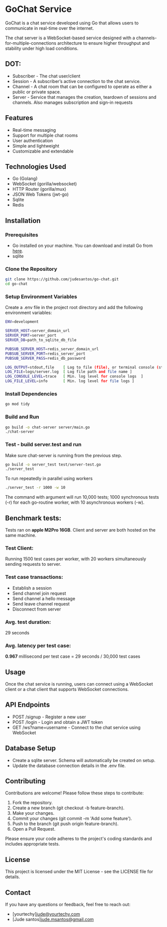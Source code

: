 # GoChat Service

GoChat is a chat service developed using Go that allows users to communicate in real-time over the internet.

The chat server is a WebSocket-based service designed with a channels-for-multiple-connections architecture to ensure higher throughput and stability under high load conditions.

## DOT:

- Subscriber - The chat user/client
- Session - A subscriber’s active connection to the chat service.
- Channel - A chat room that can be configured to operate as either a public or private space.
- Server - Service that manages the creation, teardown of sessions and channels. Also manages subscription and sign-in requests

## Features

- Real-time messaging
- Support for multiple chat rooms
- User authentication
- Simple and lightweight
- Customizable and extendable

## Technologies Used

- Go (Golang)
- WebSocket (gorilla/websocket)
- HTTP Router (gorilla/mux)
- JSON Web Tokens (jwt-go)
- Sqlite
- Redis

## Installation

### Prerequisites

- Go installed on your machine. You can download and install Go from [here](https://golang.org/dl/).
- sqlite

### Clone the Repository

```bash
git clone https://github.com/judesantos/go-chat.git
cd go-chat
```

### Setup Environment Variables

  Create a .env file in the project root directory and add the following environment variables:

  ```bash
  ENV=development

  SERVER_HOST=server_domain_url
  SERVER_PORT=server_port
  SERVER_DB=path_to_sqlite_db_file

  PUBSUB_SERVER_HOST=redis_server_domain_url
  PUBSUB_SERVER_PORT=redis_server_port
  PUBSUB_SERVER_PASS=redis_db_password
  
  LOG_OUTPUT=stdout,file    [ Log to file (file), or terminal console (stdout) ]
  LOG_FILE=logs/server.log  [ Log file path and file name ]
  LOG_CONSOLE_LEVEL=trace   [ Min. log level for console logs  ]
  LOG_FILE_LEVEL=info       [ Min. log level for file logs ]
  ```

### Install Dependencies

  ```bash
  go mod tidy
  ```

### Build and Run

  ```bash
  go build -o chat-server server/main.go
  ./chat-server
  ```

### Test - build server.test and run

  Make sure chat-server is running from the previous step.

  ```bash
  go build -o server_test test/server-test.go
  ./server_test
  ```

  To run repeatedly in parallel using workers

  ```bash
  ./server_test -r 1000 -w 10
  ```
  The command with argument will run 10,000 tests; 1000 synchronous tests (-r) for each go-routine worker, with 10 asynchronous workers (-w). 

## Benchmark tests:

  Tests ran on **apple M2Pro 16GB**. 
  Client and server are both hosted on the same machine.

### Test Client:

  Running 1500 test cases per worker, with 20 workers simultaneously sending requests to server.

### Test case transactions:

- Establish a session
- Send channel join request
- Send channel a hello message
- Send leave channel request
- Disconnect from server

### Avg. test duration: 

  29 seconds

### Avg. latency per test case:

  **0.967** millisecond per test case = 29 seconds / 30,000 test cases

## Usage
  Once the chat service is running, users can connect using a WebSocket client or a chat client that supports WebSocket connections.

## API Endpoints
- POST /signup - Register a new user
- POST /login - Login and obtain a JWT token
- GET /ws?name=username - Connect to the chat service using WebSocket

## Database Setup
- Create a sqlite server. Schema will automatically be created on setup.
- Update the database connection details in the .env file.

## Contributing

  Contributions are welcome! Please follow these steps to contribute:

  1. Fork the repository.
  2. Create a new branch (git checkout -b feature-branch).
  3. Make your changes.
  4. Commit your changes (git commit -m 'Add some feature').
  5. Push to the branch (git push origin feature-branch).
  6. Open a Pull Request.

  Please ensure your code adheres to the project's coding standards and includes appropriate tests.

## License
  
  This project is licensed under the MIT License - see the LICENSE file for details.

## Contact

  If you have any questions or feedback, feel free to reach out:

  - [yourtechy]jude@yourtechy.com
  - [Jude santos]jude.msantos@gmail.com

